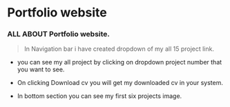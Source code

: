 # Portfolio website

### ALL ABOUT Portfolio website.

 >In Navigation bar i have created dropdown of my all 15 project link.
 
 * you can see my all project by clicking on dropdown project number that you want to see.
 
 * On clicking Download cv you will get my downloaded cv in your system.
 
 * In bottom section you can see my first six projects image.
